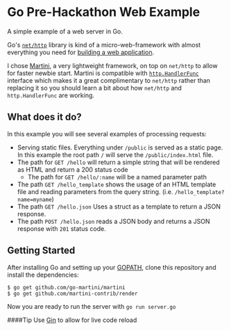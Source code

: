 Go Pre-Hackathon Web Example
============================

A simple example of a web server in Go.

Go's [`net/http`](http://golang.org/pkg/net/http/) library is kind of a micro-web-framework with almost everything you need for [building a web application](https://golang.org/doc/articles/wiki/).

I chose [Martini](https://github.com/go-martini/martini), a very lightweight framework,
on top on `net/http` to allow for faster newbie start. Martini is compatible with [`http.HandlerFunc`](http://godoc.org/net/http#HandlerFunc) interface which makes it a great complimentary to `net/http` rather than replacing it so you should learn a bit about how `net/http` and `http.HandlerFunc` are working. 

## What does it do?

In this example you will see several examples of processing requests:

* Serving static files. Everything under `/public` is served as a static page. In this example the root path `/` will serve the `/public/index.html` file.
* The path for `GET /hello` will return a simple string that will be rendered as HTML and return a 200 status code
  * The path for `GET /hello/:name` will be a named parameter path
* The path `GET /hello_template` shows the usage of an HTML template file and reading parameters from the query string. (i.e. `/hello_template?name=myname`)
* The path `GET /hello.json` Uses a struct as a template to return a JSON response.
* The path `POST /hello.json` reads a JSON body and returns a JSON response with `201` status code.

## Getting Started

After installing Go and setting up your [GOPATH](http://golang.org/doc/code.html#GOPATH), clone this repository and install the dependencies:

```
$ go get github.com/go-martini/martini
$ go get github.com/martini-contrib/render
```

Now you are ready to run the server with `go run server.go`

####Tip
Use [Gin](github.com/codegangsta/gin) to allow for live code reload
